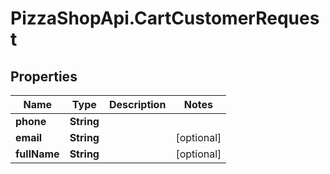 # PizzaShopApi.CartCustomerRequest

## Properties

Name | Type | Description | Notes
------------ | ------------- | ------------- | -------------
**phone** | **String** |  | 
**email** | **String** |  | [optional] 
**fullName** | **String** |  | [optional] 


